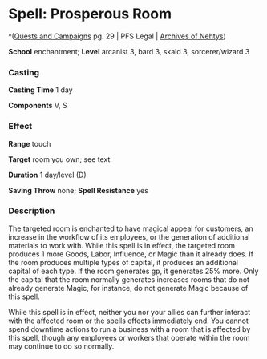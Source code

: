 # Spell: Prosperous Room

^([Quests and Campaigns][ss-prosperous-room] pg. 29 | PFS Legal | [Archives of Nehtys][sn-prosperous-room])

**School** enchantment; **Level** arcanist 3, bard 3, skald 3, sorcerer/wizard 3

### Casting

**Casting Time** 1 day   

**Components** V, S 

### Effect

**Range** touch   

**Target** room you own; see text  

**Duration** 1 day/level (D)   

**Saving Throw** none; **Spell Resistance** yes 

### Description

The targeted room is enchanted to have magical appeal for customers, an increase in the workflow of its employees, or the generation of additional materials to work with. While this spell is in effect, the targeted room produces 1 more Goods, Labor, Influence, or Magic than it already does. If the room produces multiple types of capital, it produces an additional capital of each type. If the room generates gp, it generates 25% more. Only the capital that the room normally generates increases rooms that do not already generate Magic, for instance, do not generate Magic because of this spell.   

While this spell is in effect, neither you nor your allies can further interact with the affected room or the spells effects immediately end. You cannot spend downtime actions to run a business with a room that is affected by this spell, though any employees or workers that operate within the room may continue to do so normally.

[ss-prosperous-room]: http://paizo.com/products/btpy8yw2
[sn-prosperous-room]: http://www.archivesofnethys.com/SpellDisplay.aspx?ItemName=Prosperous%20Room